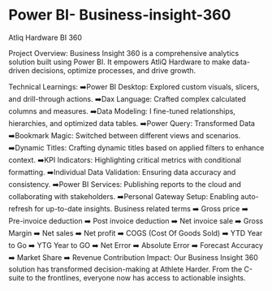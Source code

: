 # Power BI- Business-insight-360
Atliq Hardware BI 360

Project Overview:
Business Insight 360 is a comprehensive analytics solution built using Power BI. It empowers AtliQ Hardware to make data-driven decisions, optimize processes, and drive growth.

Technical Learnings:
➡️Power BI Desktop: Explored custom visuals, slicers, and drill-through actions.
➡️Dax Language: Crafted complex calculated columns and measures. 
➡️Data Modeling: I fine-tuned relationships, hierarchies, and optimized data tables.
➡️Power Query: Transformed Data
➡️Bookmark Magic: Switched between different views and scenarios.
➡️Dynamic Titles: Crafting dynamic titles based on applied filters to enhance context.
➡️KPI Indicators: Highlighting critical metrics with conditional formatting.
➡️Individual Data Validation: Ensuring data accuracy and consistency.
➡️Power BI Services: Publishing reports to the cloud and collaborating with stakeholders.
➡️Personal Gateway Setup: Enabling auto-refresh for up-to-date insights.
Business related terms 
➡️ Gross price
➡️ Pre-invoice deduction
➡️ Post invoice deduction
➡️ Net invoice sale
➡️ Gross Margin
➡️ Net sales
➡️ Net profit
➡️ COGS (Cost Of Goods Sold)
➡️ YTD Year to Go
➡️ YTG Year to GO
➡️ Net Error
➡️ Absolute Error
➡️ Forecast Accuracy
➡️ Market Share
➡️ Revenue Contribution
Impact:
Our Business Insight 360 solution has transformed decision-making at Athlete Harder. From the C-suite to the frontlines, everyone now has access to actionable insights.
